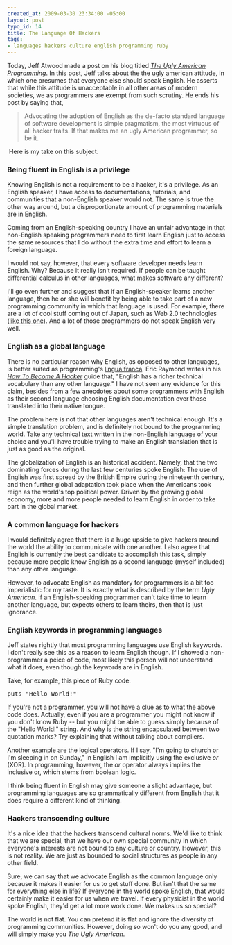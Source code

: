 ```yaml
--- 
created_at: 2009-03-30 23:34:00 -05:00
layout: post
typo_id: 14
title: The Language Of Hackers
tags: 
- languages hackers culture english programming ruby
---
```

<p>Today, Jeff Atwood made a post on his blog titled <a href="http://www.codinghorror.com/blog/archives/001248.html"><em>The Ugly American Programming</em></a>. In this post, Jeff talks about the the ugly american attitude, in which one presumes that everyone else should speak English. He asserts that while this attitude is unacceptable in all other areas of modern societies, we as programmers are exempt from such scrutiny. He ends his post by saying that,</p>
<blockquote>Advocating the adoption of English as the de-facto standard language of software development is simple pragmatism, the most virtuous of all hacker traits. If that makes me an ugly American programmer, so be it. </blockquote>
<p>&nbsp;Here is my take on this subject.</p>
<h3><strong>Being fluent in English is a privilege</strong></h3>
<p>Knowing English is not a requirement to be a hacker, it's a privilege. As an English speaker, I have access to documentations, tutorials, and communities that a non-English speaker would not. The same is true the other way around, but a disproportionate amount of programming materials are in English.</p>
<p>Coming from an English-speaking country I have an unfair advantage in that non-English speaking programmers need to first learn English just to access the same resources that I do without the extra time and effort to learn a foreign language.</p>
<p>I would not say, however, that every software developer needs learn English. Why? Because it really isn't required. If people can be taught differential calculus in other languages, what makes software any different?</p>
<p>I'll go even further and suggest that if an English-speaker learns another language, then he or she will benefit by being able to take part of a new programming community in which that language is used. For example, there are a lot of cool stuff coming out of Japan, such as Web 2.0 technologies (<a href="http://gyu.que.jp/jscloth/miku.html">like this one</a>). And a lot of those programmers do not speak English very well.</p>
<h3>English as a global language</h3>
<p>There is no particular reason why English, as opposed to other languages, is better suited as programming's <a href="http://dictionary.reference.com/browse/lingua%20franca">lingua franca</a>. Eric Raymond writes in his <a href="http://www.catb.org/~esr/faqs/hacker-howto.html#skills4"><em>How To Become A Hacker</em></a> guide that, "English has a richer technical vocabulary than any other language." I have not seen any evidence for this claim, besides from a few anecdotes about some programmers with English as their second language choosing English documentation over those translated into their native tongue.</p>
<p>The problem here is not that other languages aren't technical enough. It's a simple translation problem, and is definitely not bound to the programming world. Take any technical text written in the non-English language of your choice and you'll have trouble trying to make an English translation that is just as good as the original.</p>
<p>The globalization of English is an historical accident. Namely, that the two dominating forces during the last few centuries spoke English: The use of English was first spread by the British Empire during the nineteenth century, and then further global adaptation took place when the Americans took reign as the world's top political power. Driven by the growing global economy, more and more people needed to learn English in order to take part in the global market.</p>
<h3>A common language for hackers</h3>
<p>I would definitely agree that there is a huge upside to give hackers around the world the ability to communicate with one another. I also agree that English is currently the best candidate to accomplish this task, simply because more people know English as a second language (myself included) than any other language.</p>
<p>However, to advocate English as mandatory for programmers is a bit too imperialistic for my taste. It is exactly what is described by the term <em>Ugly American</em>. If an English-speaking programmer can't take time to learn another language, but expects others to learn theirs, then that is just ignorance.</p>
<h3>English keywords in programming languages</h3>
<p>Jeff states rightly that most programming languages use English keywords. I don't really see this as a reason to learn English though. If I showed a non-programmer a peice of code, most likely this person will not understand what it does, even though the keywords are in English.</p>
<p>Take, for example, this piece of Ruby code.</p>
<pre class="brush: ruby">
puts "Hello World!"
</pre>
<p>If you're not a programmer, you will not have a clue as to what the above code does. Actually, even if you are a programmer you might not know if you don't know Ruby -- but you might be able to guess simply because of the "Hello World!" string. And why is the string encapsulated between two quotation marks? Try explaining that without talking about compilers.</p>
<p>Another example are the logical operators. If I say, "I'm going to church or I'm sleeping in on Sunday," in English I am implicitly using the exclusive <em>or</em> (XOR). In programming, however, the <em>or</em> operator always implies the inclusive or, which stems from boolean logic.</p>
<p>I think being fluent in English may give someone a slight advantage, but programming languages are so grammatically different from English that it does require a different kind of thinking.</p>
<h3>Hackers transcending culture</h3>
<p>It's a nice idea that the hackers transcend cultural norms. We'd like to think that we are special, that we have our own special community in which everyone's interests are not bound to any culture or country. However, this is not reality. We are just as bounded to social structures as people in any other field.</p>
<p>Sure, we can say that we advocate English as the common language only because it makes it easier for us to get stuff done. But isn't that the same for everything else in life? If everyone in the world spoke English, that would certainly make it easier for us when we travel. If every physicist in the world spoke English, they'd get a lot more work done. We makes us so special?</p>
<p>The world is not flat. You can pretend it is flat and ignore the diversity of programming communities. However, doing so won't do you any good, and will simply make you <em>The Ugly American</em>.</p>

